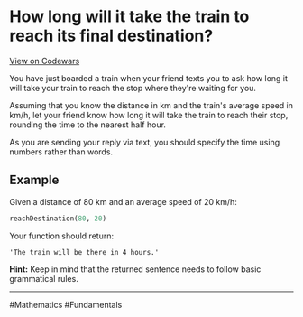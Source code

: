 # How long will it take the train to reach its final destination?

[View on Codewars](https://www.codewars.com/kata/58342f14fa17ad4285000307/python)

You have just boarded a train when your friend texts you to ask how long it will take your train to reach the stop where they're waiting for you.

Assuming that you know the distance in km and the train's average speed in km/h, let your friend know how long it will take the train to reach their stop, rounding the time to the nearest half hour.

As you are sending your reply via text, you should specify the time using numbers rather than words.

## Example

Given a distance of 80 km and an average speed of 20 km/h:

```python
reachDestination(80, 20)
```

Your function should return:

```
'The train will be there in 4 hours.'
```

**Hint:** Keep in mind that the returned sentence needs to follow basic grammatical rules.

---

#Mathematics #Fundamentals